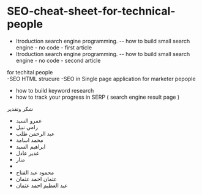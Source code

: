 # SEO-cheat-sheet-for-technical-people

- Itroduction search engine programming. -- how to build small search engine - no code - first article
- Itroduction search engine programming. -- how to build small search engine - no code  -  second article

for techital people  
-SEO HTML strucure 
-SEO in Single page application
for marketer pepople  
- how to build keyword research
- how to track your progress in SERP ( search engine result page ) 

شكر وتقدير
- عمرو السيد
- رامي نبيل
- عبد الرحمن طلب
- محمد اسامة
- ابراهيم السيد
- غدير عادل
- منار 
- 
- محمود عبد الفتاح
- عثمان احمد عثمان
- عبد العظيم احمد عثمان
